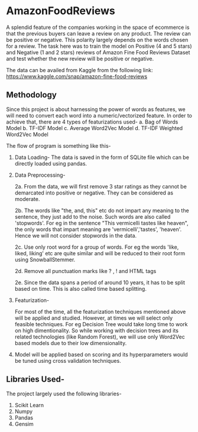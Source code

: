 # AmazonFoodReviews
A splendid feature of the companies working in the space of ecommerce is that the previous buyers can leave a review on any product. The review can be positive or negative. This polarity largely depends on the words chosen for a review. The task here was to train the model on Positive (4 and 5 stars) and Negative (1 and 2 stars) reviews of Amazon Fine Food Reviews Dataset and test whether the new review will be positive or negative.

The data can be availed from Kaggle from the following link: https://www.kaggle.com/snap/amazon-fine-food-reviews

## Methodology
Since this project is about harnessing the power of words as features, we will need to convert each word into a numeric/vectorized feature.
In order to achieve that, there are 4 types of featurizations used-
a. Bag of Words Model
b. TF-IDF Model
c. Average Word2Vec Model
d. TF-IDF Weighted Word2Vec Model

The flow of program is something like this-

1. Data Loading-
  The data is saved in the form of SQLite file which can be directly loaded using pandas.

2. Data Preprocessing-

    2a. From the data, we will first remove 3 star ratings as they cannot be demarcated into positive or negative. They can be              considered as moderate.
  
    2b. The words like "the, and, this" etc do not impart any meaning to the sentence, they just add to the noise. Such words are also       called 'stopwords'. For eg in the sentence "This vermicelli tastes like heaven", the only words that impart meaning are                 'vermicelli','tastes', 'heaven'. Hence we will not consider stopwords in the data.
  
    2c. Use only root word for a group of words. For eg the words 'like, liked, liking' etc are quite similar and will be reduced to         their root form using SnowballStemmer. 
  
    2d. Remove all punctuation marks like ? , ! and HTML tags

    2e. Since the data spans a period of around 10 years, it has to be split based on time. This is also called time based splitting.

3. Featurization-

    For most of the time, all the featurization techniques mentioned above will be applied and studied. However, at times we will select     only feasible techniques. For eg Decision Tree would take long time to work on high dimentionality. So while working with decision       trees and its related technologies (like Random Forest), we will use only Word2Vec based models due to their low dimensionality.

4. Model will be applied based on scoring and its hyperparameters would be tuned using cross validation techniques. 

## Libraries Used-

The project largely used the following libraries-

1. Scikit Learn
2. Numpy
3. Pandas
4. Gensim
